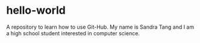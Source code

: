 # hello-world
A repository to learn how to use Git-Hub. 
My name is Sandra Tang and I am a high school student interested in computer science. 
